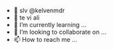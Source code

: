 - 👋 slv @kelvenmdr
- 👀 te vi ali
- 🌱 I’m currently learning ...
- 💞️ I’m looking to collaborate on ...
- 📫 How to reach me ...

<!---
kelvenmdr/kelvenmdr is a ✨ special ✨ repository because its `README.md` (this file) appears on your GitHub profile.
You can click the Preview link to take a look at your changes.
@kelve_014_        te perdi ou nunca te vi 


